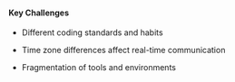 #### Key Challenges

- Different coding standards and habits

- Time zone differences affect real-time communication

- Fragmentation of tools and environments


<aside class="notes">
</aside>
